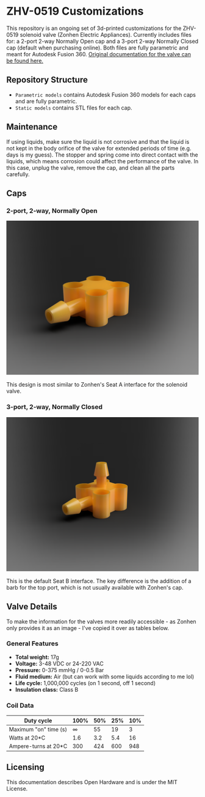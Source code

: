 # ZHV-0519 Customizations
This repository is an ongoing set of 3d-printed customizations for the ZHV-0519 solenoid valve (Zonhen Electric Appliances). Currently includes files for: a 2-port 2-way Normally Open cap and a 3-port 2-way Normally Closed cap (default when purchasing online). Both files are fully parametric and meant for Autodesk Fusion 360. [Original documentation for the valve can be found here.](http://www.zonhen.com/solenoid/ZHV-0519-en.html) 

## Repository Structure

* `Parametric models` contains Autodesk Fusion 360 models for each caps and are fully parametric.
* `Static models` contains STL files for each cap.

## Maintenance

If using liquids, make sure the liquid is not corrosive and that the liquid is not kept in the body orifice of the valve for extended periods of time (e.g. days is my guess). The stopper and spring come into direct contact with the liquids, which means corrosion could affect the performance of the valve. In this case, unplug the valve, remove the cap, and clean all the parts carefully.

## Caps

### 2-port, 2-way, Normally Open

![2P2W_NO_Cap](https://github.com/jasxflowers/ZHV-0519-Customs/blob/master/Images/2P2W_NO_Cap.png)

This design is most similar to Zonhen's Seat A interface for the solenoid valve. 

### 3-port, 2-way, Normally Closed

![3P2W_Cap](https://github.com/jasxflowers/ZHV-0519-Customs/blob/master/Images/3P2W_Cap.PNG)

This is the default Seat B interface. The key difference is the addition of a barb for the top port, which is not usually available with Zonhen's cap.

## Valve Details

To make the information for the valves more readily accessible - as Zonhen only provides it as an image - I've copied it over as tables below.

### General Features

* **Total weight:** 17g
* **Voltage:** 3-48 VDC or 24-220 VAC
* **Pressure:** 0-375 mmHg / 0-0.5 Bar
* **Fluid medium:** Air (but can work with some liquids according to me lol)
* **Life cycle:** 1,000,000 cycles (on 1 second, off 1 second)
* **Insulation class:** Class B

### Coil Data

| Duty cycle            | 100%     | 50%  | 25%  | 10%  |
| --------------------- | -------- | ---- | ---- | ---- |
| Maximum "on" time (s) | $\infty$ | 55   | 19   | 3    |
| Watts at 20*C         | 1.6      | 3.2  | 5.4  | 16   |
| Ampere-turns at 20*C  | 300      | 424  | 600  | 948  |



## Licensing

This documentation describes Open Hardware and is under the MIT License.
